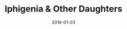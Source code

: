 ---
subheader: 'written by Ellen McLaughlin

  directed by Lexi Turner'
description: "<p class=\"clear\" dir=\"ltr\">\n<span id=\"docs-internal-guid-aa277e62-1b96-38dc-1ad6-780a78ef9259\"\
  ><span>Ellen McLaughlin\u2019s three play presentation is a modern retelling of\
  \ Clytemnestra and Agamemnon and the Greek lore of the fall of the House of Atreus.\
  \ McLaughlin devises </span><span>from Euripides and Sophocles \"to explore the\
  \ roles of women in society throughout history through a uniquely female perspective\"\
  \ as these famous siblings fight for survival, honor, and vengeance.</span></span></p>\
  \ <p><strong>Chalfont \"Chaucey\" Slagel</strong> (Iphigenia) is a fourth year majoring\
  \ in the History and Philosophy of Science. Previous theater experience includes\
  \ reading Shakespeare in high school and learning about the Greek Tragedies in her\
  \ third grade production of <em>The Odyssey</em>.</p><p><strong>Sherlock Ziauddin</strong>\
  \ (Electra) is a student in the College.</p><p><strong>Felix Lecocq</strong> (Orestes)\
  \ is a first-year student at the college. This is his first time being involved\
  \ with University Theater.</p><p><strong>Amelia Soth</strong> (Clytemnestra) is\
  \ a fourth-year majoring in Near Eastern Languages and Civilizations. She has also\
  \ appeared in <em>Romeo and Juliet </em>(Lady Capulet), <em>Twelfth Night</em> (Maria),\
  \ and <em>Love's Labours Lost</em> (Rosalind), as well as serving as the assistant\
  \ director on <em>The Seagull</em>.</p><p><strong>Katie Bevil</strong> (Chrysothemis)\
  \ is a first-year in the College. This is her University Theatre debut.</p><p><strong>Belen\
  \ Edwards</strong> (Chorus) is a first year English major. This is her first production.</p><p><strong>Nadiah\
  \ Wong</strong> (Chorus) is a first-year undergraduate student in the College. <em>Iphigenia\
  \ &amp; Other Daughters</em> is her first University Theatre production.</p> <p><strong>Grace\
  \ Mayer</strong> (Chorus) is a first-year student in the college, planning to major\
  \ in English. This is her first University Theater show. Her favorite productions\
  \ outside of UT have been <em>The Pillowman</em> (Michal), <em>Hairspray</em> (Prudy\
  \ Pingleton) and <em>Arsenic and Old Lace</em> (Jonathan).</p> <p><strong>Mariam\
  \ Desta</strong> (Chorus) is a second-year Global Studies major in the College.\
  \ This is her first appearance in a UT production!</p><p><strong>Gio Hooton</strong>\
  \ (Chorus) is a first year in the College. She plans to double major in Linguistics\
  \ and Theater. Iphigenia is her first show with University Theater and she is excited\
  \ for many more to come!</p><p><strong>Lexi Turner</strong> (Director) is premiering\
  \ her first mainstage directorial credit. She previously directed <em>Woman on Trial</em>\
  \ for Weekend of Workshops Fall 2015 and recently assistant directed the ProShow\
  \ production of <em>The Winter's Tale</em>, directed by Shade Murray. She has acted\
  \ in numerous UT Shows (<em>Romeo and Juliet, Rumors, Richard II, Hedda Gabler</em>),\
  \ and is an ensemble member and current President of U of C Commedia. She also serves\
  \ on Dean's Men Board as liaison to the UT Committee and on Student Staff as Event\
  \ Coordinator.</p><p><strong>Anna Aguiar-Kosicki</strong> (Assistant Director) is\
  \ a student in the College.</p><p><strong>Natalie Wagner </strong>(Production Manager)\
  \ is a fourth year in the College majoring in Law, Letters, and Society. She has\
  \ primarily worked as a stage manager at UChicago; her recent credits through University\
  \ Theater and/or TAPS include <em>Noises Off</em>, <em>By the Bog of Cats</em>,\
  \ <em>subUrbia</em>, and <em>Endgame</em>. Outside of UChicago, but within the city\
  \ limits, Natalie\u2019s most prized credit is as SM for <em>The Rite of Spring</em>\
  \ through ATC's Chicago Open Residency Series. In NYC, she has worked on multiple\
  \ NYMF shows, including <em>As You Wish </em>and <em>Beyond Words</em> as SM, <em>Women\
  \ of Note</em> as ASM, and <em>Normativity</em> and <em>Spot on the Wall</em> as\
  \ PA; she has also stage managed <em>Clown! Do Some Ballet</em> (Theater for the\
  \ New City) and <em>Margaret I </em>(BEAT Festival). Natalie serves as a Curator\
  \ for <em>Theater[24]</em> and is employed as the Assistant North Campus Theater\
  \ Manager. This is her first official credit as PM and she is delighted to be part\
  \ of this team!</p><p><strong>Olivia Malone</strong> (Stage Manager) is a second-year\
  \ in the College majoring in Computer Science. Her previous credits include <em>Noises\
  \ Off</em> (ASM), <em>A Weekend of Workshops: The Monkey\u2019s Paw</em> (SM), and\
  \ <em>Urinetown</em> (ASM).</p><p><strong>Carolyn Applebaum</strong> (ASM) is a\
  \ first-year in the college with an undecided major. She has previously acted in\
  \ this quarter's <em>Theater[24]</em>.</p><p><strong>Emma Heras </strong>(Costume\
  \ Designer) is a third year Geophysical Sciences major in the college. She has previously\
  \ costume designed for the UT productions of <em>West Side Story</em> and <em>Krapp's\
  \ Last Tape</em>.</p><p><strong>Alice Sheehan</strong> (Light Designer) is a third-year\
  \ TAPS major. They have previously lighting designed <em>Romeo and Juliet</em>,\
  \ <em>The Seagull</em>, <em>Miss Julie</em>, and <em>Amadeus</em>. They were also\
  \ the Master Electrician for <em>By the Bog of Cats</em> and <em>Love's Labours\
  \ Lost</em>.</p><p><strong>Sydney Purdue</strong> (Scenic Designer) is a third-year\
  \ majoring in Statistics. Previously, she has designed sets for <em>By the Bog of\
  \ Cats</em> and <em>Twelfth Night</em> and painted sets for <em>Noises Off</em>\
  \ and <em>West Side Story</em>. She is also a member of Tech Staff.\_</p><p><strong>Emily\
  \ Stevens</strong> (Assistant Costume Designer) is a first year probable English\
  \ major in the college.</p><p><strong>Chelsie Coren</strong> (Choreographer) is\
  \ a fourth-year Anthropology major in the College. This is her first time being\
  \ involved with a UT production.</p><p><strong>Alison Causey</strong> (Master Electrician)\
  \ is a second year linguistics major in the College.</p>"
slug: iphigenia-other-daughters
title: Iphigenia & Other Daughters
layout: show-info
quarter: fall
year: 2016
season: 2016-2017 Shows
date: 2016-01-03

---